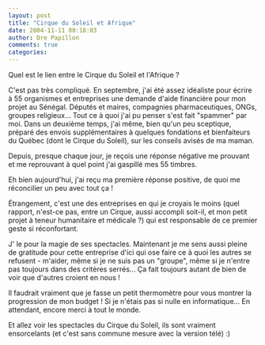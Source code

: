 ```yaml
---
layout: post
title: "Cirque du Soleil et Afrique"
date: 2004-11-11 00:18:03
author: Dre Papillon
comments: true
categories: 
---
```



Quel est le lien entre le Cirque du Soleil et l'Afrique ?

C'est pas très compliqué.  En septembre, j'ai été assez idéaliste pour écrire à 55 organismes et entreprises une demande d'aide financière pour mon projet au Sénégal.  Députés et maires, compagnies pharmaceutiques, ONGs, groupes religieux...  Tout ce à quoi j'ai pu penser s'est fait "spammer" par moi.  Dans un deuxième temps, j'ai même, bien qu'un peu sceptique, préparé des envois supplémentaires à quelques fondations et bienfaiteurs du Québec (dont le Cirque du Soleil), sur les conseils avisés de ma maman.

Depuis, presque chaque jour, je reçois une réponse négative me prouvant et me reprouvant à quel point j'ai gaspillé mes 55 timbres.

Eh bien aujourd'hui, j'ai reçu ma première réponse positive, de quoi me réconcilier un peu avec tout ça !

Étrangement, c'est une des entreprises en qui je croyais le moins (quel rapport, n'est-ce pas, entre un Cirque, aussi accompli soit-il, et mon petit projet à teneur humanitaire et médicale ?) qui est responsable de ce premier geste si réconfortant.

J' le  pour la magie de ses spectacles.  Maintenant je me sens aussi pleine de gratitude pour cette entreprise d'ici qui ose faire ce à quoi les autres se refusent - m'aider, même si je ne suis pas un "groupe", même si je n'entre pas toujours dans des critères serrés...  Ça fait toujours autant de bien de voir que d'autres croient en nous !

Il faudrait vraiment que je fasse un petit thermomètre pour vous montrer la progression de mon budget !  Si je n'étais pas si nulle en informatique...  En attendant, encore merci à tout le monde.

Et allez voir les spectacles du Cirque du Soleil, ils sont vraiment ensorcelants (et c'est sans commune mesure avec la version télé) :)